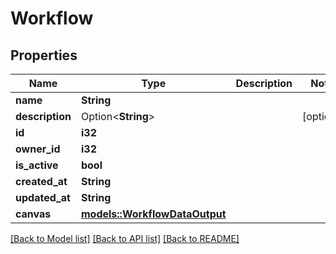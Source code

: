 # Workflow

## Properties

Name | Type | Description | Notes
------------ | ------------- | ------------- | -------------
**name** | **String** |  | 
**description** | Option<**String**> |  | [optional]
**id** | **i32** |  | 
**owner_id** | **i32** |  | 
**is_active** | **bool** |  | 
**created_at** | **String** |  | 
**updated_at** | **String** |  | 
**canvas** | [**models::WorkflowDataOutput**](WorkflowData-Output.md) |  | 

[[Back to Model list]](../README.md#documentation-for-models) [[Back to API list]](../README.md#documentation-for-api-endpoints) [[Back to README]](../README.md)


